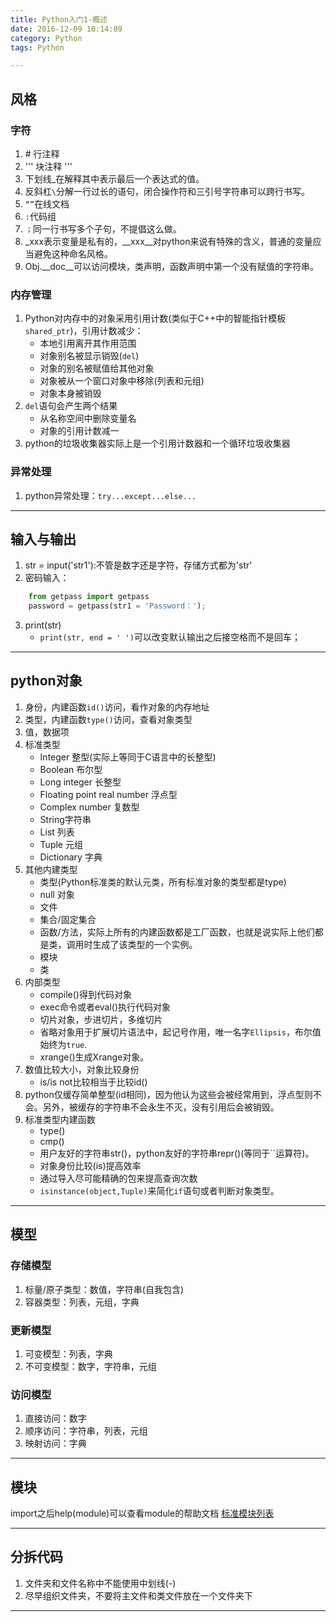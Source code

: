 ```yaml
---
title: Python入门1-概述
date: 2016-12-09 10:14:09
category: Python
tags: Python

---
```


## 风格


### 字符
1. \# 行注释
2. '''
   块注释
   '''
3. 下划线_在解释其中表示最后一个表达式的值。
4. 反斜杠`\`分解一行过长的语句，闭合操作符和三引号字符串可以跨行书写。
5. `“”`在线文档
6. `:`代码组
7. `；`同一行书写多个子句，不提倡这么做。
8. \_xxx表示变量是私有的，\_\_xxx__对python来说有特殊的含义，普通的变量应当避免这种命名风格。
9. Obj.__doc__可以访问模块，类声明，函数声明中第一个没有赋值的字符串。

### 内存管理
1. Python对内存中的对象采用引用计数(类似于C++中的智能指针模板`shared_ptr`)，引用计数减少：
	+ 本地引用离开其作用范围
	+ 对象别名被显示销毁(`del`)
	+ 对象的别名被赋值给其他对象
	+ 对象被从一个窗口对象中移除(列表和元组)
	+ 对象本身被销毁
2. `del`语句会产生两个结果
	+ 从名称空间中删除变量名
	+ 对象的引用计数减一
3. python的垃圾收集器实际上是一个引用计数器和一个循环垃圾收集器

### 异常处理
1. python异常处理：`try...except...else...`

---

## 输入与输出

1. str = input('str1'):不管是数字还是字符，存储方式都为'str'
2. 密码输入：
```Python
	from getpass import getpass
	password = getpass(str1 = 'Password：');
```
3. print(str)
	+ `print(str, end = ' ')`可以改变默认输出之后接空格而不是回车；

---

## python对象

1. 身份，内建函数`id()`访问，看作对象的内存地址
2. 类型，内建函数`type()`访问，查看对象类型
3. 值，数据项
4. 标准类型
	+ Integer 整型(实际上等同于C语言中的长整型)
	+ Boolean 布尔型
	+ Long integer 长整型
	+ Floating point real number 浮点型
	+ Complex number 复数型
	+ String字符串
	+ List 列表
	+ Tuple 元组
	+ Dictionary 字典
5. 其他内建类型
	+ 类型(Python标准类的默认元类，所有标准对象的类型都是type)
	+ null 对象
	+ 文件
	+ 集合/固定集合
	+ 函数/方法，实际上所有的内建函数都是工厂函数，也就是说实际上他们都是类，调用时生成了该类型的一个实例。
	+ 模块
	+ 类
6. 内部类型
	+ compile()得到代码对象
	+ exec命令或者eval()执行代码对象
	+ 切片对象，步进切片，多维切片
	+ 省略对象用于扩展切片语法中，起记号作用，唯一名字`Ellipsis`，布尔值始终为`true`.
	+ xrange()生成Xrange对象。
7. 数值比较大小，对象比较身份
	+ is/is not比较相当于比较id()
8. python仅缓存简单整型(id相同)，因为他认为这些会被经常用到，浮点型则不会。另外，被缓存的字符串不会永生不灭，没有引用后会被销毁。
9. 标准类型内建函数
	+ type()
	+ cmp()
	+ 用户友好的字符串str()，python友好的字符串repr()(等同于\`\`运算符)。
	+ 对象身份比较(is)提高效率
	+ 通过导入尽可能精确的包来提高查询次数
	+ `isinstance(object,Tuple)`来简化`if`语句或者判断对象类型。

---

## 模型

### 存储模型
1. 标量/原子类型：数值，字符串(自我包含)
2. 容器类型：列表，元组，字典

### 更新模型
1. 可变模型：列表，字典
2. 不可变模型：数字，字符串，元组

### 访问模型
1. 直接访问：数字
2. 顺序访问：字符串，列表，元组
3. 映射访问：字典

---

## 模块

import之后help(module)可以查看module的帮助文档
[标准模块列表](https://docs.python.org/3/library/index.html)

---

## 分拆代码

1. 文件夹和文件名称中不能使用中划线(-)
2. 尽早组织文件夹，不要将主文件和类文件放在一个文件夹下

---